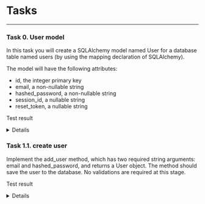 # Tasks
----
### Task 0. User model
In this task you will create a SQLAlchemy model named User for a database table named users (by using the mapping declaration of SQLAlchemy).

The model will have the following attributes:

* id, the integer primary key
* email, a non-nullable string
* hashed_password, a non-nullable string
* session_id, a nullable string
* reset_token, a nullable string

Test result
<Details>
root@2c462bd13a86:~/alx-backend-user-data/0x03-user_authentication_service# python3 main.py
users
users.id: INTEGER
users.email: VARCHAR(250)
users.hashed_password: VARCHAR(250)
users.session_id: VARCHAR(250)
users.reset_token: VARCHAR(250)
</Details>

### Task 1.1. create user
Implement the add_user method, which has two required string arguments: email and hashed_password, and returns a User object. The method should save the user to the database. No validations are required at this stage.

Test result
<Details>
root@2c462bd13a86:~/alx-backend-user-data/0x03-user_authentication_service# python3 main_1.py
1
2
root@2c462bd13a86:~/alx-backend-user-data/0x03-user_authentication_service# 
</Details>